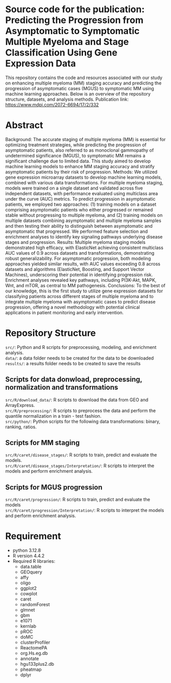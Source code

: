 # Source code for the publication: Predicting the Progression from Asymptomatic to Symptomatic Multiple Myeloma and Stage Classification Using Gene Expression Data
This repository contains the code and resources associated with our study on enhancing multiple myeloma (MM) staging accuracy and predicting the progression of asymptomatic cases (MGUS) to symptomatic MM using machine learning approaches. Below is an overview of the repository structure, datasets, and analysis methods.
Publication link: https://www.mdpi.com/2072-6694/17/2/332

# Abstract
Background: The accurate staging of multiple myeloma (MM) is essential for optimizing treatment strategies, while predicting the progression of asymptomatic patients, also referred to as monoclonal gammopathy of undetermined significance (MGUS), to symptomatic MM remains a significant challenge due to limited data. This study aimed to develop machine learning models to enhance MM staging accuracy and stratify asymptomatic patients by their risk of progression. Methods: We utilized gene expression microarray datasets to develop machine learning models, combined with various data transformations. For multiple myeloma staging, models were trained on a single dataset and validated across five independent datasets, with performance evaluated using multiclass area under the curve (AUC) metrics. To predict progression in asymptomatic patients, we employed two approaches: (1) training models on a dataset comprising asymptomatic patients who either progressed or remained stable without progressing to multiple myeloma, and (2) training models on multiple datasets combining asymptomatic and multiple myeloma samples and then testing their ability to distinguish between asymptomatic and asymptomatic that progressed. We performed feature selection and enrichment analyses to identify key signaling pathways underlying disease stages and progression. Results: Multiple myeloma staging models demonstrated high efficacy, with ElasticNet achieving consistent multiclass AUC values of 0.9 across datasets and transformations, demonstrating robust generalizability. For asymptomatic progression, both modeling approaches yielded similar results, with AUC values exceeding 0.8 across datasets and algorithms (ElasticNet, Boosting, and Support Vector Machines), underscoring their potential in identifying progression risk. Enrichment analyses revealed key pathways, including PI3K-Akt, MAPK, Wnt, and mTOR, as central to MM pathogenesis. Conclusions: To the best of our knowledge, this is the first study to utilize gene expression datasets for classifying patients across different stages of multiple myeloma and to integrate multiple myeloma with asymptomatic cases to predict disease progression, offering a novel methodology with potential clinical applications in patient monitoring and early intervention.

# Repository Structure
`src/`: Python and R scripts for preprocessing, modeling, and enrichment analysis.\
`data/`: a data folder needs to be created for the data to be downloaded
`results/`: a results folder needs to be created to save the results

## Scripts for data donwload, preprocessing, normalization and transformations
`src/R/download_data/`: R scripts to download the data from GEO and ArrayExpress. \
`src/R/preprocessing/`: R scripts to preprocess the data and perform the quantile normalization in a train - test fashion. \
`src/python/`: Python scripts for the following data transformations: binary, ranking, ratios.

## Scripts for MM staging
`src/R/caret/disease_stages/`: R scripts to train, predict and evaluate the models.\
`src/R/caret/disease_stages/Interpretation/`: R scripts to interpret the models and perform enrichment analysis.

## Scripts for MGUS progression
`src/R/caret/progression/`: R scripts to train, predict and evaluate the models \
`src/R/caret/progression/Interpretation/`: R scripts to interpret the models and perform enrichment analysis.

# Requirement
- python 3.12.8
- R version 4.4.2
- Required R libraries:
    - data.table
    - GEOquery
    - affy
    - oligo
    - ggplot2
    - cowplot
    - caret
    - randomForest
    - glmnet
    - gbm
    - e1071
    - kernlab
    - pROC
    - doMC
    - clusterProfiler
    - ReactomePA
    - org.Hs.eg.db
    - annotate
    - hgu133plus2.db
    - pheatmap
    - dplyr

